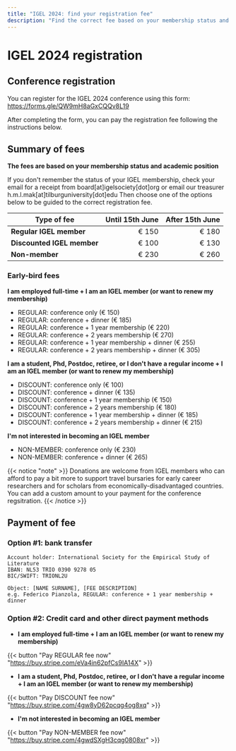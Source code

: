 ```yaml
---
title: "IGEL 2024: find your registration fee"
description: "Find the correct fee based on your membership status and academic position"
---
```


# IGEL 2024 registration

## Conference registration

You can register for the IGEL 2024 conference using this form: https://forms.gle/QW9mH8aGxCQQv8L19 

After completing the form, you can pay the registration fee following the instructions below.

## Summary of fees

**The fees are based on your membership status and academic position**

If you don't remember the status of your IGEL membership, check your email for a receipt from board[at]igelsociety[dot]org or email our treasurer h.m.l.mak[at]tilburguniversity[dot]edu
Then choose one of the options below to be guided to the correct registration fee.

| Type of fee                     | Until 15th June    |  After 15th June  | 
| ------------------------------- | ------------------:| -----------------:| 
| **Regular IGEL member**         |  € 150             |  € 180            | 
| **Discounted IGEL member**      |  € 100             |  € 130            | 
| **Non-member**                  |  € 230             |  € 260            | 

### Early-bird fees

**I am employed full-time + I am an IGEL member (or want to renew my membership)**

- REGULAR: conference only (€ 150)
- REGULAR: conference + dinner (€ 185)
- REGULAR: conference + 1 year membership (€ 220)
- REGULAR: conference + 2 years membership (€ 270)
- REGULAR: conference + 1 year membership + dinner (€ 255)
- REGULAR: conference + 2 years membership + dinner (€ 305)

**I am a student, Phd, Postdoc, retiree, or I don't have a regular income + I am an IGEL member (or want to renew my membership)**

- DISCOUNT: conference only (€ 100)
- DISCOUNT: conference + dinner (€ 135)
- DISCOUNT: conference + 1 year membership (€ 150)
- DISCOUNT: conference + 2 years membership (€ 180)
- DISCOUNT: conference + 1 year membership + dinner (€ 185)
- DISCOUNT: conference + 2 years membership + dinner (€ 215)

**I'm not interested in becoming an IGEL member**

- NON-MEMBER: conference only (€ 230)
- NON-MEMBER: conference + dinner (€ 265)

{{< notice "note" >}}
Donations are welcome from IGEL members who can afford to pay a bit more to support travel bursaries for early career researchers and for scholars from economically-disadvantaged countries. You can add a custom amount to your payment for the conference regsitration.
{{< /notice >}}

## Payment of fee

### Option #1: bank transfer 

```
Account holder: International Society for the Empirical Study of Literature
IBAN: NL53 TRIO 0390 9278 05
BIC/SWIFT: TRIONL2U

Object: [NAME SURNAME], [FEE DESCRIPTION]
e.g. Federico Pianzola, REGULAR: conference + 1 year membership + dinner
```

### Option #2: Credit card and other direct payment methods

- **I am employed full-time + I am an IGEL member (or want to renew my membership)**

{{< button "Pay REGULAR fee now" "https://buy.stripe.com/eVa4in62pfCs9IA14X" >}}

- **I am a student, Phd, Postdoc, retiree, or I don't have a regular income + I am an IGEL member (or want to renew my membership)**

{{< button "Pay DISCOUNT fee now" "https://buy.stripe.com/4gw8yD62pcqg4og8xq" >}}

- **I'm not interested in becoming an IGEL member**

{{< button "Pay NON-MEMBER fee now" "https://buy.stripe.com/4gwdSXgH3cqg0808xr" >}}




